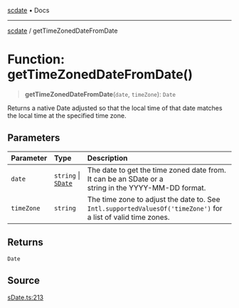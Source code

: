 [scdate](../README.md) • Docs

---

[scdate](../README.md) / getTimeZonedDateFromDate

# Function: getTimeZonedDateFromDate()

> **getTimeZonedDateFromDate**(`date`, `timeZone`): `Date`

Returns a native Date adjusted so that the local time of that date matches
the local time at the specified time zone.

## Parameters

| Parameter  | Type                                       | Description                                                                                                        |
| :--------- | :----------------------------------------- | :----------------------------------------------------------------------------------------------------------------- |
| `date`     | `string` \| [`SDate`](../classes/SDate.md) | The date to get the time zoned date from. It can be an SDate or a<br />string in the YYYY-MM-DD format.            |
| `timeZone` | `string`                                   | The time zone to adjust the date to. See<br />`Intl.supportedValuesOf('timeZone')` for a list of valid time zones. |

## Returns

`Date`

## Source

[sDate.ts:213](https://github.com/ericvera/scdate/blob/98b214c4aab6f5cdb39bc8c115252b89b40ce8a7/src/sDate.ts#L213)
